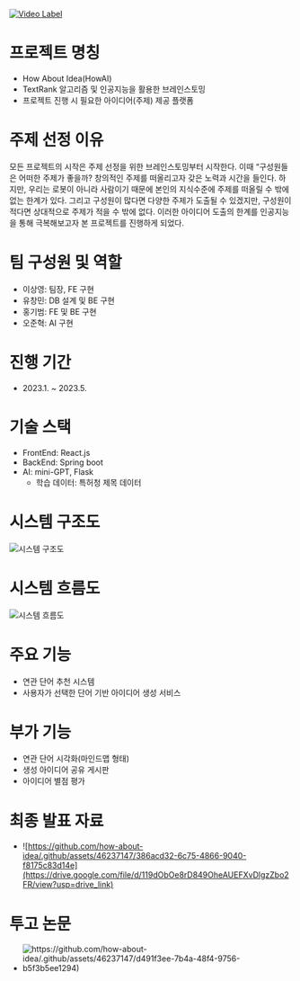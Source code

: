 [![Video Label](https://github.com/how-about-idea/.github/assets/46237147/8db7ac2d-30ce-449e-b990-5760c88d0644)](https://www.youtube.com/embed/qPrlm67bWjA?list=PLFc3LmJBkhCB2A34-eQjzJ1n3a854jw_G)

# 프로젝트 명칭

- How About Idea(HowAI)
- TextRank 알고리즘 및 인공지능을 활용한 브레인스토밍
- 프로젝트 진행 시 필요한 아이디어(주제) 제공 플랫폼

# 주제 선정 이유

모든 프로젝트의 시작은 주제 선정을 위한 브레인스토밍부터 시작한다. 이때 “구성원들은 어떠한 주제가 좋을까? 창의적인 주제를 떠올리고자 갖은 노력과 시간을 들인다. 하지만, 우리는 로봇이 아니라 사람이기 때문에 본인의 지식수준에 주제를 떠올릴 수 밖에 없는 한계가 있다. 그리고 구성원이 많다면 다양한 주제가 도출될 수 있겠지만, 구성원이 적다면 상대적으로 주제가 적을 수 밖에 없다. 이러한 아이디어 도출의 한계를 인공지능을 통해 극복해보고자 본 프로젝트를 진행하게 되었다.

# 팀 구성원 및 역할

- 이상영: 팀장, FE 구현
- 유창민: DB 설계 및 BE 구현
- 홍기범: FE 및 BE 구현
- 오준혁: AI 구현

# 진행 기간

- 2023.1. ~ 2023.5.

# 기술 스택

- FrontEnd: React.js
- BackEnd: Spring boot
- AI: mini-GPT, Flask
  - 학습 데이터: 특허청 제목 데이터

# 시스템 구조도
![시스템 구조도](https://github.com/how-about-idea/.github/assets/46237147/42b5f496-2cb2-446a-a079-2a1e17dd8dab)

# 시스템 흐름도
![시스템 흐름도](https://github.com/how-about-idea/.github/assets/46237147/d0275253-66be-40db-954b-02a06360c87f)

# 주요 기능

- 연관 단어 추천 시스템
- 사용자가 선택한 단어 기반 아이디어 생성 서비스

# 부가 기능

- 연관 단어 시각화(마인드맵 형태)
- 생성 아이디어 공유 게시판
- 아이디어 별점 평가

# 최종 발표 자료

- ![https://github.com/how-about-idea/.github/assets/46237147/386acd32-6c75-4866-9040-f8175c83d14e](https://drive.google.com/file/d/119dObOe8rD849OheAUEFXvDlgzZbo2FR/view?usp=drive_link)

# 투고 논문
- ![https://github.com/how-about-idea/.github/assets/46237147/d491f3ee-7b4a-48f4-9756-b5f3b5ee1294)](http://jpee.org/MN/PUBLISH/Main_Publish_list.asp#)
